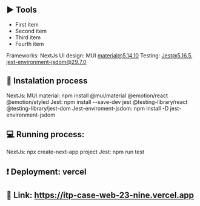 ## :arrow_forward: Tools

<ul>
  <li>First item</li>
  <li>Second item</li>
  <li>Third item</li>
  <li>Fourth item</li>
</ul>

Frameworks: NextJs
UI design: MUI material@5.14.10
Testing: Jest@5.16.5, jest-environment-jsdom@29.7.0

## :memo: Instalation process 
NextJs: 
MUI material: npm install @mui/material @emotion/react @emotion/styled
Jest: npm install --save-dev jest @testing-library/react @testing-library/jest-dom
Jest-enviroment-jsdom: npm install -D jest-environment-jsdom

## :computer: Running process:
NextJs:  npx create-next-app project
Jest: npm run test

## :exclamation: Deployment: vercel

## :movie_camera: Link: https://itp-case-web-23-nine.vercel.app
